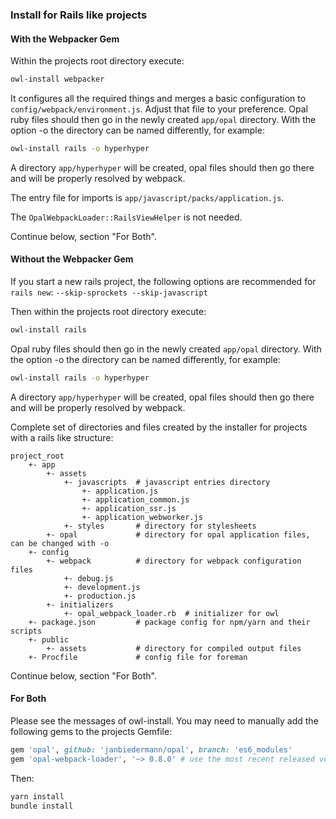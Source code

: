 ### Install for Rails like projects

#### With the Webpacker Gem
Within the projects root directory execute:
```bash
owl-install webpacker
```

It configures all the required things and merges a basic configuration to `config/webpack/environment.js`. Adjust that file to your preference.
Opal ruby files should then go in the newly created `app/opal` directory. With the option -o the directory can be named differently, for example:
```bash
owl-install rails -o hyperhyper
```
A directory `app/hyperhyper` will be created, opal files should then go there and will be properly resolved by webpack.

The entry file for imports is `app/javascript/packs/application.js`.

The `OpalWebpackLoader::RailsViewHelper` is not needed.

Continue below, section "For Both".

#### Without the Webpacker Gem
If you start a new rails project, the following options are recommended for `rails new`: `--skip-sprockets --skip-javascript`

Then within the projects root directory execute:
```bash
owl-install rails
```

Opal ruby files should then go in the newly created `app/opal` directory. With the option -o the directory can be named differently, for example:
```bash
owl-install rails -o hyperhyper
```
A directory `app/hyperhyper` will be created, opal files should then go there and will be properly resolved by webpack.

Complete set of directories and files created by the installer for projects with a rails like structure:
```
project_root
    +- app
        +- assets
            +- javascripts  # javascript entries directory
                +- application.js
                +- application_common.js
                +- application_ssr.js
                +- application_webworker.js
            +- styles       # directory for stylesheets
        +- opal             # directory for opal application files, can be changed with -o
    +- config
        +- webpack          # directory for webpack configuration files
            +- debug.js
            +- development.js
            +- production.js
        +- initializers
            +- opal_webpack_loader.rb  # initializer for owl
    +- package.json         # package config for npm/yarn and their scripts
    +- public
        +- assets           # directory for compiled output files
    +- Procfile             # config file for foreman
```

Continue below, section "For Both".

#### For Both

Please see the messages of owl-install. You may need to manually add the following gems to the projects Gemfile:
```ruby
gem 'opal', github: 'janbiedermann/opal', branch: 'es6_modules'
gem 'opal-webpack-loader', '~> 0.8.0' # use the most recent released version here
```

Then:
```bash
yarn install
bundle install
```

